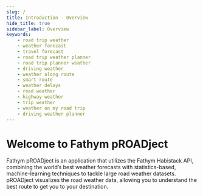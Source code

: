 ```yaml
---
slug: /
title: Introduction - Overview
hide_title: true
sidebar_label: Overview
keywords:
    - road trip weather
    - weather forecast
    - travel forecast
    - road trip weather planner
    - road trip planner weather
    - driving weather
    - weather along route
    - smart route
    - weather delays
    - road weather
    - highway weather
    - trip weather
    - weather on my road trip
    - driving weather planner
---
```


# **Welcome to Fathym pROADject**

Fathym pROADject is an application that utilizes the Fathym Habistack API, combining the world’s best weather forecasts with statistics-based, machine-learning techniques to tackle large road weather datasets.  pROADject visualizes the road weather data, allowing you to understand the best route to get you to your destination.  
